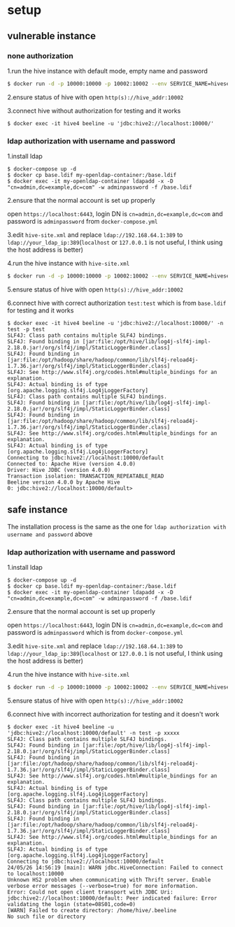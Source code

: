 # setup 
## vulnerable instance
### none authorization

1.run the hive instance with default mode, empty name and password

```bash
$ docker run -d -p 10000:10000 -p 10002:10002 --env SERVICE_NAME=hiveserver2 --name hive4 apache/hive:4.0.0
```

2.ensure status of hive with open `http(s)://hive_addr:10002`

3.connect hive without authorization for testing and it works

```shell
$ docker exec -it hive4 beeline -u 'jdbc:hive2://localhost:10000/'
```
### ldap authorization with username and password
1.install ldap

```shell
$ docker-compose up -d
$ docker cp base.ldif my-openldap-container:/base.ldif
$ docker exec -it my-openldap-container ldapadd -x -D "cn=admin,dc=example,dc=com" -w adminpassword -f /base.ldif
```
2.ensure that the normal account is set up properly

open `https://localhost:6443`, login DN is `cn=admin,dc=example,dc=com` and password is `adminpassword` from `docker-compose.yml`

3.edit `hive-site.xml` and replace `ldap://192.168.64.1:389` to `ldap://your_ldap_ip:389`(`localhost` or `127.0.0.1`
is not useful, I think using the host address is better)

4.run the hive instance with `hive-site.xml`

```bash
$ docker run -d -p 10000:10000 -p 10002:10002 --env SERVICE_NAME=hiveserver2 --name hive4 -v ./hive-site.xml:/opt/hive/conf/hive-site.xml apache/hive:4.0.0
```
5.ensure status of hive with open `http(s)://hive_addr:10002`

6.connect hive with correct authorization `test:test` which is from `base.ldif` for testing and it works

```shell
$ docker exec -it hive4 beeline -u 'jdbc:hive2://localhost:10000/' -n test -p test
SLF4J: Class path contains multiple SLF4J bindings.
SLF4J: Found binding in [jar:file:/opt/hive/lib/log4j-slf4j-impl-2.18.0.jar!/org/slf4j/impl/StaticLoggerBinder.class]
SLF4J: Found binding in [jar:file:/opt/hadoop/share/hadoop/common/lib/slf4j-reload4j-1.7.36.jar!/org/slf4j/impl/StaticLoggerBinder.class]
SLF4J: See http://www.slf4j.org/codes.html#multiple_bindings for an explanation.
SLF4J: Actual binding is of type [org.apache.logging.slf4j.Log4jLoggerFactory]
SLF4J: Class path contains multiple SLF4J bindings.
SLF4J: Found binding in [jar:file:/opt/hive/lib/log4j-slf4j-impl-2.18.0.jar!/org/slf4j/impl/StaticLoggerBinder.class]
SLF4J: Found binding in [jar:file:/opt/hadoop/share/hadoop/common/lib/slf4j-reload4j-1.7.36.jar!/org/slf4j/impl/StaticLoggerBinder.class]
SLF4J: See http://www.slf4j.org/codes.html#multiple_bindings for an explanation.
SLF4J: Actual binding is of type [org.apache.logging.slf4j.Log4jLoggerFactory]
Connecting to jdbc:hive2://localhost:10000/default
Connected to: Apache Hive (version 4.0.0)
Driver: Hive JDBC (version 4.0.0)
Transaction isolation: TRANSACTION_REPEATABLE_READ
Beeline version 4.0.0 by Apache Hive
0: jdbc:hive2://localhost:10000/default>
```

## safe instance
The installation process is the same as the one for `ldap authorization with username and password` above

### ldap authorization with username and password

1.install ldap
```shell
$ docker-compose up -d
$ docker cp base.ldif my-openldap-container:/base.ldif
$ docker exec -it my-openldap-container ldapadd -x -D "cn=admin,dc=example,dc=com" -w adminpassword -f /base.ldif
```
2.ensure that the normal account is set up properly

open `https://localhost:6443`, login DN is `cn=admin,dc=example,dc=com` and password is `adminpassword` which is from `docker-compose.yml`

3.edit `hive-site.xml` and replace `ldap://192.168.64.1:389` to `ldap://your_ldap_ip:389`(`localhost` or `127.0.0.1`
is not useful, I think using the host address is better)

4.run the hive instance with `hive-site.xml`

```bash
$ docker run -d -p 10000:10000 -p 10002:10002 --env SERVICE_NAME=hiveserver2 --name hive4 -v ./hive-site.xml:/opt/hive/conf/hive-site.xml apache/hive:4.0.0
```
5.ensure status of hive with open `http(s)://hive_addr:10002`

6.connect hive with incorrect authorization for testing and it doesn't work

```shell
$ docker exec -it hive4 beeline -u 'jdbc:hive2://localhost:10000/default' -n test -p xxxxx
SLF4J: Class path contains multiple SLF4J bindings.
SLF4J: Found binding in [jar:file:/opt/hive/lib/log4j-slf4j-impl-2.18.0.jar!/org/slf4j/impl/StaticLoggerBinder.class]
SLF4J: Found binding in [jar:file:/opt/hadoop/share/hadoop/common/lib/slf4j-reload4j-1.7.36.jar!/org/slf4j/impl/StaticLoggerBinder.class]
SLF4J: See http://www.slf4j.org/codes.html#multiple_bindings for an explanation.
SLF4J: Actual binding is of type [org.apache.logging.slf4j.Log4jLoggerFactory]
SLF4J: Class path contains multiple SLF4J bindings.
SLF4J: Found binding in [jar:file:/opt/hive/lib/log4j-slf4j-impl-2.18.0.jar!/org/slf4j/impl/StaticLoggerBinder.class]
SLF4J: Found binding in [jar:file:/opt/hadoop/share/hadoop/common/lib/slf4j-reload4j-1.7.36.jar!/org/slf4j/impl/StaticLoggerBinder.class]
SLF4J: See http://www.slf4j.org/codes.html#multiple_bindings for an explanation.
SLF4J: Actual binding is of type [org.apache.logging.slf4j.Log4jLoggerFactory]
Connecting to jdbc:hive2://localhost:10000/default
24/05/26 14:56:19 [main]: WARN jdbc.HiveConnection: Failed to connect to localhost:10000
Unknown HS2 problem when communicating with Thrift server. Enable verbose error messages (--verbose=true) for more information.
Error: Could not open client transport with JDBC Uri: jdbc:hive2://localhost:10000/default: Peer indicated failure: Error validating the login (state=08S01,code=0)
[WARN] Failed to create directory: /home/hive/.beeline
No such file or directory
```